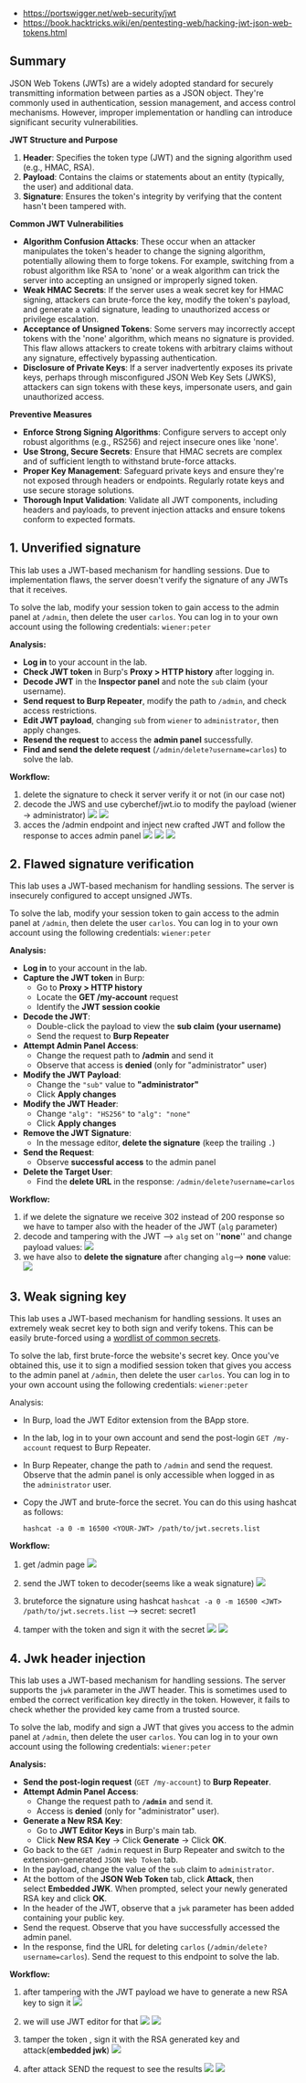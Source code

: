 - https://portswigger.net/web-security/jwt
- https://book.hacktricks.wiki/en/pentesting-web/hacking-jwt-json-web-tokens.html

## Summary

JSON Web Tokens (JWTs) are a widely adopted standard for securely transmitting information between parties as a JSON object. They're commonly used in authentication, session management, and access control mechanisms. However, improper implementation or handling can introduce significant security vulnerabilities.

**JWT Structure and Purpose**
1. **Header**: Specifies the token type (JWT) and the signing algorithm used (e.g., HMAC, RSA).
2. **Payload**: Contains the claims or statements about an entity (typically, the user) and additional data.
3. **Signature**: Ensures the token's integrity by verifying that the content hasn't been tampered with.

**Common JWT Vulnerabilities**
- **Algorithm Confusion Attacks**: These occur when an attacker manipulates the token's header to change the signing algorithm, potentially allowing them to forge tokens. For example, switching from a robust algorithm like RSA to 'none' or a weak algorithm can trick the server into accepting an unsigned or improperly signed token.
 - **Weak HMAC Secrets**: If the server uses a weak secret key for HMAC signing, attackers can brute-force the key, modify the token's payload, and generate a valid signature, leading to unauthorized access or privilege escalation.
- **Acceptance of Unsigned Tokens**: Some servers may incorrectly accept tokens with the 'none' algorithm, which means no signature is provided. This flaw allows attackers to create tokens with arbitrary claims without any signature, effectively bypassing authentication.
- **Disclosure of Private Keys**: If a server inadvertently exposes its private keys, perhaps through misconfigured JSON Web Key Sets (JWKS), attackers can sign tokens with these keys, impersonate users, and gain unauthorized access.

**Preventive Measures**
- **Enforce Strong Signing Algorithms**: Configure servers to accept only robust algorithms (e.g., RS256) and reject insecure ones like 'none'.
- **Use Strong, Secure Secrets**: Ensure that HMAC secrets are complex and of sufficient length to withstand brute-force attacks.
- **Proper Key Management**: Safeguard private keys and ensure they're not exposed through headers or endpoints. Regularly rotate keys and use secure storage solutions.
- **Thorough Input Validation**: Validate all JWT components, including headers and payloads, to prevent injection attacks and ensure tokens conform to expected formats.


## 1. Unverified signature
This lab uses a JWT-based mechanism for handling sessions. Due to implementation flaws, the server doesn't verify the signature of any JWTs that it receives.

To solve the lab, modify your session token to gain access to the admin panel at `/admin`, then delete the user `carlos`. 
You can log in to your own account using the following credentials: `wiener:peter`

**Analysis:**
- **Log in** to your account in the lab.
- **Check JWT token** in Burp's **Proxy > HTTP history** after logging in.
- **Decode JWT** in the **Inspector panel** and note the `sub` claim (your username).
- **Send request to Burp Repeater**, modify the path to `/admin`, and check access restrictions.
- **Edit JWT payload**, changing `sub` from `wiener` to `administrator`, then apply changes.
- **Resend the request** to access the **admin panel** successfully.
- **Find and send the delete request** (`/admin/delete?username=carlos`) to solve the lab.

**Workflow:**
1. delete the signature to check it server verify it or not (in our case not)
2. decode the JWS and use cyberchef/jwt.io to modify the payload (wiener -> administrator)
	![](Pasted%20image%2020250219002122.png)
	![](Pasted%20image%2020250219002136.png)
3. acces the /admin endpoint and inject new crafted JWT and follow the response to acces admin panel
	![](Pasted%20image%2020250219002412.png)
	![](Pasted%20image%2020250219002445.png)
		![](Pasted%20image%2020250219002520.png)

## 2. Flawed signature verification
This lab uses a JWT-based mechanism for handling sessions. The server is insecurely configured to accept unsigned JWTs.

To solve the lab, modify your session token to gain access to the admin panel at `/admin`, then delete the user `carlos`. 
You can log in to your own account using the following credentials: `wiener:peter`

**Analysis:**
- **Log in** to your account in the lab.
- **Capture the JWT token** in Burp:
    - Go to **Proxy > HTTP history**
    - Locate the **GET /my-account** request
    - Identify the **JWT session cookie**
- **Decode the JWT**:
    - Double-click the payload to view the **sub claim (your username)**
    - Send the request to **Burp Repeater**
- **Attempt Admin Panel Access**:
    - Change the request path to **/admin** and send it
    - Observe that access is **denied** (only for "administrator" user)
- **Modify the JWT Payload**:
    - Change the `"sub"` value to **"administrator"**
    - Click **Apply changes**
- **Modify the JWT Header**:
    - Change `"alg": "HS256"` to `"alg": "none"`
    - Click **Apply changes**
- **Remove the JWT Signature**:
    - In the message editor, **delete the signature** (keep the trailing `.`)
- **Send the Request**:
    - Observe **successful access** to the admin panel
- **Delete the Target User**:
    - Find the **delete URL** in the response: `/admin/delete?username=carlos`

**Workflow:**

1. if we delete the signature we receive 302 instead of 200 response so we have to tamper also with the header of the JWT (`alg` parameter)
2. decode and tampering with the JWT --> `alg` set on ''**none**'' and change payload values:
	![](Pasted%20image%2020250219013518.png)
3. we have also to **delete the signature** after changing `alg`--> **none** value:
	![](Pasted%20image%2020250219014108.png)


## 3. Weak signing key
This lab uses a JWT-based mechanism for handling sessions. It uses an extremely weak secret key to both sign and verify tokens. This can be easily brute-forced using a [wordlist of common secrets](https://github.com/wallarm/jwt-secrets/blob/master/jwt.secrets.list).

To solve the lab, first brute-force the website's secret key. Once you've obtained this, use it to sign a modified session token that gives you access to the admin panel at `/admin`, then delete the user `carlos`.
You can log in to your own account using the following credentials: `wiener:peter`

Analysis:
- In Burp, load the JWT Editor extension from the BApp store.  
- In the lab, log in to your own account and send the post-login `GET /my-account` request to Burp Repeater.
- In Burp Repeater, change the path to `/admin` and send the request. Observe that the admin panel is only accessible when logged in as the `administrator` user.
- Copy the JWT and brute-force the secret. You can do this using hashcat as follows:

    `hashcat -a 0 -m 16500 <YOUR-JWT> /path/to/jwt.secrets.list`

**Workflow:**
1. get /admin page 
	![](Pasted%20image%2020250219022458.png)

2. send the JWT token to decoder(seems like a weak signature)
	![](Pasted%20image%2020250219022559.png)
3. bruteforce the signature using hashcat
    `hashcat -a 0 -m 16500 <JWT> /path/to/jwt.secrets.list` --> secret: secret1
4. tamper with the token and sign it with the secret
	![](Pasted%20image%2020250219023440.png)
	![](Pasted%20image%2020250219023945.png)


## 4. Jwk header injection
This lab uses a JWT-based mechanism for handling sessions. The server supports the `jwk` parameter in the JWT header. This is sometimes used to embed the correct verification key directly in the token. However, it fails to check whether the provided key came from a trusted source.

To solve the lab, modify and sign a JWT that gives you access to the admin panel at `/admin`, then delete the user `carlos`.
You can log in to your own account using the following credentials: `wiener:peter`

**Analysis:**
- **Send the post-login request** (`GET /my-account`) to **Burp Repeater**.
- **Attempt Admin Panel Access**:
    - Change the request path to **`/admin`** and send it.
    - Access is **denied** (only for "administrator" user).
- **Generate a New RSA Key**:
    - Go to **JWT Editor Keys** in Burp's main tab.
    - Click **New RSA Key** → Click **Generate** → Click **OK**.
- Go back to the `GET /admin` request in Burp Repeater and switch to the extension-generated `JSON Web Token` tab.
- In the payload, change the value of the `sub` claim to `administrator`.
- At the bottom of the **JSON Web Token** tab, click **Attack**, then select **Embedded JWK**. When prompted, select your newly generated RSA key and click **OK**.
- In the header of the JWT, observe that a `jwk` parameter has been added containing your public key.
- Send the request. Observe that you have successfully accessed the admin panel.
- In the response, find the URL for deleting `carlos` (`/admin/delete?username=carlos`). Send the request to this endpoint to solve the lab.

**Workflow:**
1. after tampering with the JWT payload we have to generate a new RSA key to sign it
	![](Pasted%20image%2020250219024828.png)
2. we will use JWT editor for that
	![](Pasted%20image%2020250219025217.png)
		![](Pasted%20image%2020250219025258.png)
	
3. tamper the token , sign it with the RSA generated key and attack(**embedded jwk**)
	![](Pasted%20image%2020250219030109.png)

4. after attack SEND the request to see the results 
	![](Pasted%20image%2020250219030603.png)
		![](Pasted%20image%2020250219030712.png)
	